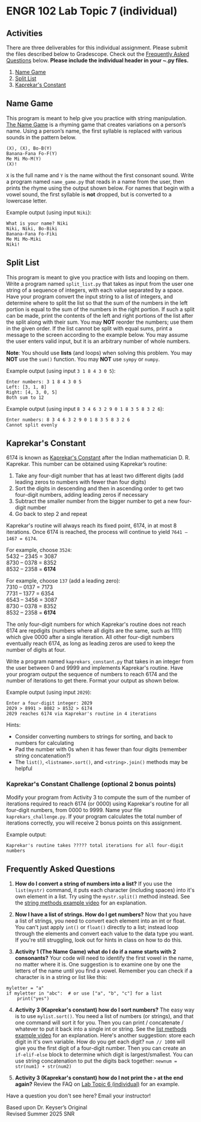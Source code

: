 # ENGR 102 Lab Topic 7 (individual)

## Activities
There are three deliverables for this individual assignment. Please submit the files described below to Gradescope. Check out the [Frequently Asked Questions](#frequently-asked-questions) below. **Please include the individual header in your ~.py files.**

1. [Name Game](#name-game)
2. [Split List](#split-list)
3. [Kaprekar's Constant](#kaprekars-constant)

## Name Game
This program is meant to help give you practice with string manipulation. [The Name Game](https://en.wikipedia.org/wiki/The_Name_Game) is a rhyming game that creates variations on a person’s name. Using a person’s name, the first syllable is replaced with various sounds in the pattern below.

```
(X), (X), Bo-B(Y)
Banana-Fana Fo-F(Y)
Me Mi Mo-M(Y)
(X)!
```

`X` is the full name and `Y` is the name without the first consonant sound. Write a program named `name_game.py` that reads in a name from the user, then prints the rhyme using the output shown below. For names that begin with a vowel sound, the first syllable is **not** dropped, but is converted to a lowercase letter.

Example output (using input `Niki`):
```
What is your name? Niki
Niki, Niki, Bo-Biki
Banana-Fana Fo-Fiki
Me Mi Mo-Miki
Niki!
```


## Split List
This program is meant to give you practice with lists and looping on them. Write a program named `split_list.py` that takes as input from the user one string of a sequence of integers, with each value separated by a space. Have your program convert the input string to a list of integers, and determine where to split the list so that the sum of the numbers in the left portion is equal to the sum of the numbers in the right portion. If such a split can be made, print the contents of the left and right portions of the list after the split along with their sum. You may **NOT** reorder the numbers; use them in the given order. If the list cannot be split with equal sums, print a message to the screen according to the example below. You may assume the user enters valid input, but it is an arbitrary number of whole numbers.

**Note**: You should use **lists** (and loops) when solving this problem. You may **NOT** use the `sum()` function. You may **NOT** use `sympy` or `numpy`.

Example output (using input `3 1 8 4 3 0 5`):
```
Enter numbers: 3 1 8 4 3 0 5
Left: [3, 1, 8]
Right: [4, 3, 0, 5]
Both sum to 12
```

Example output (using input `8 3 4 6 3 2 9 0 1 8 3 5 8 3 2 6`):
```
Enter numbers: 8 3 4 6 3 2 9 0 1 8 3 5 8 3 2 6
Cannot split evenly
```

## Kaprekar's Constant
6174 is known as [Kaprekar's Constant](https://en.wikipedia.org/wiki/6174_(number)) after the Indian mathematician D. R. Kaprekar. This number can be obtained using Kaprekar’s routine:

1. Take any four-digit number that has at least two different digits (add leading zeros to numbers with fewer than four digits)
2. Sort the digits in descending and then in ascending order to get two four-digit numbers, adding leading zeros if necessary
3. Subtract the smaller number from the bigger number to get a new four-digit number
4. Go back to step 2 and repeat

Kaprekar's routine will always reach its fixed point, 6174, in at most 8 iterations. Once 6174 is reached, the process will continue to yield `7641 – 1467 = 6174`.

For example, choose `3524`:<br/>
5432 – 2345 = 3087<br/>
8730 – 0378 = 8352<br/>
8532 – 2358 = **6174**

For example, choose `137` (add a leading zero):<br/>
7310 – 0137 = 7173<br/>
7731 – 1377 = 6354<br/>
6543 – 3456 = 3087<br/>
8730 – 0378 = 8352<br/>
8532 – 2358 = **6174**

The only four-digit numbers for which Kaprekar's routine does not reach 6174 are repdigits (numbers where all digits are the same, such as 1111) which give 0000 after a single iteration. All other four-digit numbers eventually reach 6174, as long as leading zeros are used to keep the number of digits at four.

Write a program named `kaprekars_constant.py` that takes in an integer from the user between 0 and 9999 and implements Kaprekar's routine. Have your program output the sequence of numbers to reach 6174 and the number of iterations to get there. Format your output as shown below.

Example output (using input `2029`):
```
Enter a four-digit integer: 2029
2029 > 8991 > 8082 > 8532 > 6174
2029 reaches 6174 via Kaprekar's routine in 4 iterations
```

Hints: 
- Consider converting numbers to strings for sorting, and back to numbers for calculating
- Pad the number with 0s when it has fewer than four digits (remember string concatenation?)
- The `list()`, `<listname>.sort()`, and `<string>.join()` methods may be helpful


### Kaprekar's Constant Challenge (optional 2 bonus points)
Modify your program from Activity 3 to compute the sum of the number of iterations required to reach 6174 (or 0000) using Kaprekar's routine for all four-digit numbers, from 0000 to 9999. Name your file `kaprekars_challenge.py`. If your program calculates the total number of iterations correctly, you will receive 2 bonus points on this assignment.

Example output:
```
Kaprekar's routine takes ????? total iterations for all four-digit numbers
```


## Frequently Asked Questions
1. **How do I convert a string of numbers into a list?** If you use the `list(mystr)` command, it puts each character (including spaces) into it's own element in a list. Try using the `mystr.split()` method instead. See the [string methods example video](https://mediasite.tamu.edu/Mediasite/Play/8a3a9b890cdb456e8e53a3b90d4c43f91d) for an explanation.

2. **Now I have a list of strings. How do I get numbers?** Now that you have a list of strings, you need to convert each element into an int or float. You can't just apply `int()` or `float()` directly to a list; instead loop through the elements and convert each value to the data type you want. If you're still struggling, look out for hints in class on how to do this.

3. **Activity 1 (The Name Game) what do I do if a name starts with 2 consonants?** Your code will need to identify the first vowel in the name, no matter where it is. One suggestion is to examine one by one the letters of the name until you find a vowel. Remember you can check if a character is in a string or list like this:
```
myletter = "a"
if myletter in "abc":  # or use ["a", "b", "c"] for a list
    print("yes")
```
4. **Activity 3 (Kaprekar's constant) how do I sort numbers?** The easy way is to use `mylist.sort()`. You need a list of numbers (or strings), and that one command will sort it for you. Then you can print / concatenate / whatever to put it back into a single int or string. See the [list methods example video](https://mediasite.tamu.edu/Mediasite/Play/5e303a579dab4a769cb7ed9e732f68491d) for an explanation. Here's another suggestion: store each digit in it's own variable. How do you get each digit? `num // 1000` will give you the first digit of a four-digit number. Then you can create an `if-elif-else` block to determine which digit is largest/smallest. You can use string concatenation to put the digits back together: `newnum = str(num1) + str(num2)`

5. **Activity 3 (Kaprekar's constant) how do I not print the `>` at the end again?** Review the FAQ on [Lab Topic 6 (individual)](https://github.com/tamu-edu-students/engr-102-lab-6-individual) for an example.

Have a question you don't see here? Email your instructor!

Based upon Dr. Keyser’s Original<br/>
Revised Summer 2025 SNR
